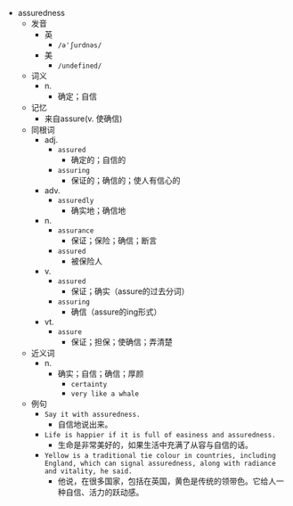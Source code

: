 - assuredness
  - 发音
    - 英
      - `/ə'ʃurdnəs/`
    - 美
      - `/undefined/`
  - 词义
    - n.
      - 确定；自信
  - 记忆
    - 来自assure(v. 使确信)
  - 同根词
    - adj.
      - `assured`
        - 确定的；自信的
      - `assuring`
        - 保证的；确信的；使人有信心的
    - adv.
      - `assuredly`
        - 确实地；确信地
    - n.
      - `assurance`
        - 保证；保险；确信；断言
      - `assured`
        - 被保险人
    - v.
      - `assured`
        - 保证；确实（assure的过去分词）
      - `assuring`
        - 确信（assure的ing形式）
    - vt.
      - `assure`
        - 保证；担保；使确信；弄清楚
  - 近义词
    - n.
      - 确实；自信；确信；厚颜
        - `certainty`
        - `very like a whale`
  - 例句
    - `Say it with assuredness.`
      - 自信地说出来。
    - `Life is happier if it is full of easiness and assuredness.`
      - 生命是非常美好的，如果生活中充满了从容与自信的话。
    - `Yellow is a traditional tie colour in countries, including England, which can signal assuredness, along with radiance and vitality, he said.`
      - 他说，在很多国家，包括在英国，黄色是传统的领带色。它给人一种自信、活力的跃动感。

